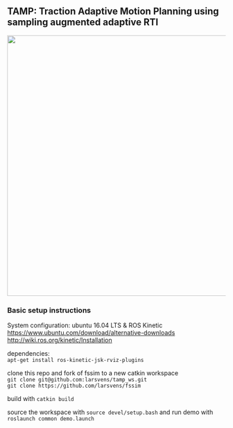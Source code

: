 ## TAMP: Traction Adaptive Motion Planning using sampling augmented adaptive RTI

<p align="center"> 
<img src="doc/tamp_demo.gif" width="600" />
</p>

### Basic setup instructions  

System configuration: ubuntu 16.04 LTS & ROS Kinetic   
https://www.ubuntu.com/download/alternative-downloads   
http://wiki.ros.org/kinetic/Installation   

dependencies:   
`apt-get install ros-kinetic-jsk-rviz-plugins`   

clone this repo and fork of fssim to a new catkin workspace   
`git clone git@github.com:larsvens/tamp_ws.git`   
`git clone https://github.com/larsvens/fssim`   

build with `catkin build`   

source the workspace with `source devel/setup.bash` and run demo with `roslaunch common demo.launch`   

